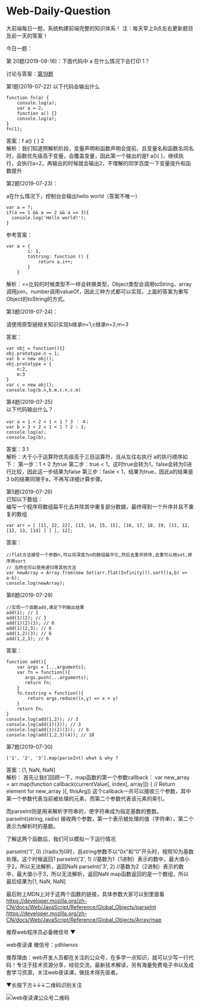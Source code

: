 # Web-Daily-Question
大前端每日一题，系统构建前端完整的知识体系！
注：每天早上9点左右更新题目及前一天的答案！

今日一题：  



第 20题(2019-08-16)：下面代码中 a 在什么情况下会打印 1？   


讨论与答案：[第19题](https://github.com/qappleh/Web-Daily-Question/issues/15)
  

第1题(2019-07-22)
以下代码会输出什么
```
function fn(a) {
	console.log(a);
	var a = 2;
	function a() {}
	console.log(a);
}
fn(1);
```
答案：f a() { }  2  
解析：我们知道预解析阶段，变量声明和函数声明会提前，且变量名和函数名同名时，函数优先级高于变量，会覆盖变量，因此第一个输出的是f a(){ }，继续执行，会执行a=2，再输出的时候就会输出2，不理解的同学百度一下变量提升和函数提升

第2题(2019-07-23)：

a在什么情况下，控制台会输出hello world（答案不唯一）

```
var a = ?;
if(a == 1 && a == 2 && a == 3){
  console.log('Hello world!');
}

```
参考答案：
```
var a = {
        i: 1,
        toString: function () {
            return a.i++;
        }
    }  
```
解析：==比较的时候类型不一样会转换类型，Object类型会调用toString，array调用join，number调用valueOf，因此三种方式都可以实现，上面的答案为重写Object的toString的方式。

第3题(2019-07-24)：  

请使用原型链相关知识实现b继承n=1;c继承n=2;m=3

答案：
```
var obj = function(){}
obj.prototype.n = 1;
var b = new obj();
obj.prototype = {
	n:2,
	m:3
}
var c = new obj();
console.log(b.n,b.m,c.n,c.m)
```

第4题(2019-07-25)  
以下代码输出什么？
```
var a = 1 < 2 < 1 < 1 ? 3 ： 4；
var b = 3 < 2 < 1 < 1 ? 2 : 1;
console.log(a);
console.log(b);
```
答案：3  1  
解析：大于小于运算符优先级高于三目运算符，且从左往右执行
a的执行顺序如下：
第一步：1 < 2 为true
第二步：true < 1，这时true会转为1，false会转为0进行比较，因此这一步结果为false
第三步：fasle < 1，结果为true，因此a的结果是3
b的结果同理于a，不再写详细计算步骤。

第5题(2019-07-26)  
已知以下数组：  
编写一个程序将数组扁平化去并除其中重复部分数据，最终得到一个升序并且不重复的数组 
```
var arr = [ [11, 22, 22], [13, 14, 15, 15], [16, 17, 18, 19, [11, 12, [12, 13, [14] ] ] ], 12];
```
答案：
```  
//flat方法接受一个参数n,可以将深度为n的数组扁平化,然后去重并排序,去重可以用set,排序用sort
// 当然也可以使用递归等其他方法
var newArray = Array.from(new Set(arr.flat(Infinity))).sort((a,b) => a-b);
console.log(newArray);  
```

第6题(2019-07-29)  
```  
//实现一个函数add,满足下列输出结果
add(1); // 1
add(1)(2); // 3
add(1)(2)(3); // 6
add(1)(2,3); // 6
add(1,2)(3); // 6
add(1,2,3); // 6
```
答案：  
```  
function add(){
	var args = [...arguments];
	var fn = function(){
	   args.push(...arguments);
	   return fn;
	}
	fn.tostring = function(){
	    return args.reduce((x,y) => x + y)
	}
	return fn;
}
console.log(add(1,2)); // 3
console.log(add(1)(2)); // 3
console.log(add(1)(2)(3)); // 6
console.log(add(1,2,3)(4)); // 10
```  

第7题(2019-07-30)  
```  
['1', '2', '3'].map(parseInt) what & why ?   

```  
答案：[1, NaN, NaN]  
解析：
首先让我们回顾一下，map函数的第一个参数callback：
var new_array = arr.map(function callback(currentValue[, index[, array]]) { // Return element for new_array }[, thisArg])
这个callback一共可以接收三个参数，其中第一个参数代表当前被处理的元素，而第二个参数代表该元素的索引。

而parseInt则是用来解析字符串的，使字符串成为指定基数的整数。
parseInt(string, radix)
接收两个参数，第一个表示被处理的值（字符串），第二个表示为解析时的基数。

了解这两个函数后，我们可以模拟一下运行情况

parseInt('1', 0) //radix为0时，且string参数不以“0x”和“0”开头时，按照10为基数处理。这个时候返回1
parseInt('2', 1) //基数为1（1进制）表示的数中，最大值小于2，所以无法解析，返回NaN
parseInt('3', 2) //基数为2（2进制）表示的数中，最大值小于3，所以无法解析，返回NaN
map函数返回的是一个数组，所以最后结果为[1, NaN, NaN]

最后附上MDN上对于这两个函数的链接，具体参数大家可以到里面看
https://developer.mozilla.org/zh-CN/docs/Web/JavaScript/Reference/Global_Objects/parseInt
https://developer.mozilla.org/zh-CN/docs/Web/JavaScript/Reference/Global_Objects/Array/map

推荐web程序员必备微信号 
▼

web夜读课
微信号：ydhlwnxs

推荐理由：web开发人员都在关注的公众号，在多学一点知识，就可以少写一行代码！专注于技术资源分享，经验交流，最新技术解读，另有海量免费电子书以及成套学习资源，关注web夜读课，做技术得先驱者。

 ▼长按下方↓↓↓二维码识别关注
 
![web夜读课公众号二维码](https://github.com/qappleh/Web-Daily-Question/blob/master/qrcode_for_gh_64b8beeaaf09_344.jpg)
